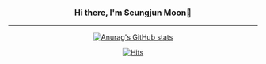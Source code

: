 <!--
<img src="https://img.shields.io/badge/python-9cf?style=plastic&logo=python&logoColor=3776AB"/> <img src="https://img.shields.io/badge/django-green?style=plastic&logo=django&logoColor=092E20"/>
-->
<div align="center">
  
### Hi there, I'm Seungjun Moon👋

---
[![Anurag's GitHub stats](https://github-readme-stats.vercel.app/api?username=palza4dev&show_icons=true&include_all_commits=true)](https://github.com/anuraghazra/github-readme-stats)



[![Hits](https://hits.seeyoufarm.com/api/count/incr/badge.svg?url=https%3A%2F%2Fgithub.com%2Fpalza4dev&count_bg=%2379C83D&title_bg=%23555555&icon=&icon_color=%23E7E7E7&title=hits&edge_flat=false)](https://hits.seeyoufarm.com)


</div>
